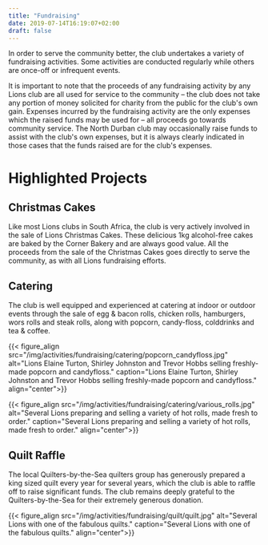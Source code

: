 ```yaml
---
title: "Fundraising"
date: 2019-07-14T16:19:07+02:00
draft: false
---
```


In order to serve the community better, the club undertakes a variety of fundraising activities. Some activities are conducted regularly while others are once-off or infrequent events.

It is important to note that the proceeds of any fundraising activity by any Lions club are all used for service to the community – the club does not take any portion of money solicited for charity from the public for the club's own gain. Expenses incurred by the fundraising activity are the only expenses which the raised funds may be used for – all proceeds go towards community service. The North Durban club may occasionally raise funds to assist with the club's own expenses, but it is always clearly indicated in those cases that the funds raised are for the club's expenses.

# Highlighted Projects

## Christmas Cakes

Like most Lions clubs in South Africa, the club is very actively involved in the sale of Lions Christmas Cakes. These delicious 1kg alcohol-free cakes are baked by the Corner Bakery and are always good value. All the proceeds from the sale of the Christmas Cakes goes directly to serve the community, as with all Lions fundraising efforts.

## Catering

The club is well equipped and experienced at catering at indoor or outdoor events through the sale of egg & bacon rolls, chicken rolls, hamburgers, wors rolls and steak rolls, along with popcorn, candy-floss, colddrinks and tea & coffee.

{{< figure_align src="/img/activities/fundraising/catering/popcorn_candyfloss.jpg" alt="Lions Elaine Turton, Shirley Johnston and Trevor Hobbs selling freshly-made popcorn and candyfloss." caption="Lions Elaine Turton, Shirley Johnston and Trevor Hobbs selling freshly-made popcorn and candyfloss." align="center">}}

{{< figure_align src="/img/activities/fundraising/catering/various_rolls.jpg" alt="Several Lions preparing and selling a variety of hot rolls, made fresh to order." caption="Several Lions preparing and selling a variety of hot rolls, made fresh to order." align="center">}}

## Quilt Raffle

The local Quilters-by-the-Sea quilters group has generously prepared a king sized quilt every year for several years, which the club is able to raffle off to raise significant funds. The club remains deeply grateful to the Quilters-by-the-Sea for their extremely generous donation.

{{< figure_align src="/img/activities/fundraising/quilt/quilt.jpg" alt="Several Lions with one of the fabulous quilts." caption="Several Lions with one of the fabulous quilts." align="center">}}

